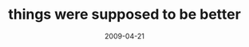 ---
layout: base.njk
title : 'things were supposed to be better' 
view_title : 'things were supposed to be better' 
year : '2009' 
date : '2009-04-21' 
img_file : '/drawing/thingsweresupposedtobebetter.png' 
html_file : 'thingsweresupposedtobebetter' 
next_html : 'yesorno.html' 
year_order : '138' 
permalink : "title/{{html_file}}.html"
---